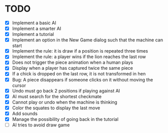 # TODO

- [x] Implement a basic AI
- [x] Implement a smarter AI
- [x] Implement a tutorial
- [x] Implement an option in the New Game dialog such that the machine can start
- [x] Implement the rule: it is draw if a position is repeated three times
- [x] Implement the rule: a player wins if the lion reaches the last row
- [x] Does not trigger the piece animation when a human plays
- [x] Display when a player has captured twice the same piece
- [x] If a chick is dropped on the last row, it is not transformed in hen
- [x] Bug: A piece disappears if someone clicks on it without moving the cursor
- [x] Undo must go back 2 positions if playing against AI
- [x] AI must search for the shortest checkmate
- [x] Cannot play or undo when the machine is thinking
- [x] Color the squates to display the last move
- [x] Add sounds
- [x] Manage the possibility of going back in the tutorial
- [ ] AI tries to avoid draw game
